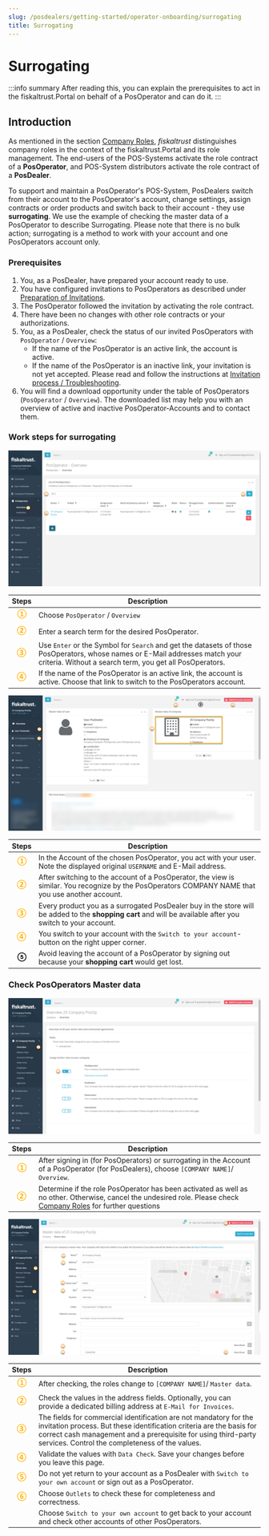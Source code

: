 ```yaml
---
slug: /posdealers/getting-started/operator-onboarding/surrogating
title: Surrogating
---
```

# Surrogating

:::info summary
After reading this, you can explain the prerequisites to act in the fiskaltrust.Portal on behalf of a PosOperator and can do it.
:::

## Introduction

As mentioned in the section [Company Roles](../company-roles.md), _fiskaltrust_ distinguishes company roles in the context of the fiskaltrust.Portal and its role management. The end-users of the POS-Systems activate the role contract of a **PosOperator**, and POS-System distributors activate the role contract of a **PosDealer**.

To support and maintain a PosOperator's POS-System, PosDealers switch from their account to the PosOperator's account, change settings, assign contracts or order products and switch back to their account - they use **surrogating**.
We use the example of checking the master data of a PosOperator to describe Surrogating. Please note that there is no bulk action; surrogating is a method to work with your account and one PosOperators account only.

### Prerequisites

1. You, as a PosDealer, have prepared your account ready to use.
2. You have configured invitations to PosOperators as described under [Preparation of Invitations](invitation-process.md/#preparation-of-invitations).
3. The PosOperator followed the invitation by activating the role contract.
4. There have been no changes with other role contracts or your authorizations.
5. You, as a PosDealer, check the status of our invited PosOperators with `PosOperator` / `Overview`:
   * If the name of the PosOperator is an active link, the account is active.
   * If the name of the PosOperator is an inactive link, your invitation is not yet accepted. Please read and follow the instructions at [Invitation process / Troubleshooting](invitation-process.md#troubleshooting).
6. You will find a download opportunity under the table of PosOperators (`PosOperator` / `Overview`). The downloaded list may help you with an overview of active and inactive PosOperator-Accounts and to contact them.  

### Work steps for surrogating

![surrogating accounts](images/2-surrogating-accounts.png "surrogating accounts")

| Steps | Description                                                                                                                |
|:----------------------:|-------------------------------------------------------------------------------------------------------------------------------------|
|![Number 1](images/Numbers/circle-1o.png) |Choose `PosOperator` / `Overview`  |
|![Number 2](images/Numbers/circle-2o.png) |Enter a search term for the desired PosOperator.  |
|![Number 3](images/Numbers/circle-3o.png) |Use `Enter` or the Symbol for `Search` and get the datasets of those PosOperators, whose names or E-Mail addresses match your criteria. Without a search term, you get all PosOperators.  |
|![Number 4](images/Numbers/circle-4o.png) |If the name of the PosOperator is an active link, the account is active. Choose that link to switch to the PosOperators account.  |

![surrogating accounts](images/3-surrogating-accounts.png "https://portal-sandbox.fiskaltrust.TLD/PosOperator")

| Steps | Description                                                                                                                |
|:----------------------:|-------------------------------------------------------------------------------------------------------------------------------------|
|![Number 1](images/Numbers/circle-1o.png) |In the Account of the chosen PosOperator, you act with your user. Note the displayed original `USERNAME` and E-Mail address.  |
|![Number 2](images/Numbers/circle-2o.png) |After switching to the account of a PosOperator, the view is similar. You recognize by the PosOperators COMPANY NAME that you use another account. |
|![Number 3](images/Numbers/circle-3o.png) |Every product you as a surrogated PosDealer buy in the store will be added to the **shopping cart** and will be available after you switch to your account.   |
|![Number 4](images/Numbers/circle-4o.png) |You switch to your account with the `Switch to your account`- button on the right upper corner.   |
|![Number 5](images/Numbers/circle-5.png) |Avoid leaving the account of a PosOperator by signing out because your **shopping cart** would get lost.   |

### Check PosOperators Master data

![surrogating accounts](images/5-surrogating-accounts.png "https://portal-sandbox.fiskaltrust.TLD/AccountProfile")

| Steps | Description                                                                                                                |
|:----------------------:|-------------------------------------------------------------------------------------------------------------------------------------|
|![Number 1](images/Numbers/circle-1o.png) |After signing in (for PosOperators) or surrogating in the Account of a PosOperator (for PosDealers), choose `[COMPANY NAME]`/ `Overview`.  |
|![Number 2](images/Numbers/circle-2o.png) |Determine if the role PosOperator has been activated as well as no other. Otherwise, cancel the undesired role. Please check [Company Roles](../Company%20Roles) for further questions |

![surrogating accounts](images/6-surrogating-accounts.png "https://portal-sandbox.fiskaltrust.TLD/AccountProfile/Edit")

| Steps | Description                                                                                                                |
|:----------------------:|-------------------------------------------------------------------------------------------------------------------------------------|
|![Number 1](images/Numbers/circle-1o.png) |After checking, the roles change to `[COMPANY NAME]`/ `Master data`.  |
|![Number 2](images/Numbers/circle-2o.png) |Check the values in the address fields. Optionally, you can provide a dedicated billing address at `E-Mail for Invoices`. |
|![Number 3](images/Numbers/circle-3o.png) |The fields for commercial identification are not mandatory for the invitation process. But these identification criteria are the basis for correct cash management and a prerequisite for using third-party services. Control the completeness of the values.|
|![Number 4](images/Numbers/circle-4o.png) |Validate the values with `Data Check`. Save your changes before you leave this page.  |
|![Number 5](images/Numbers/circle-5o.png) |Do not yet return to your account as a PosDealer with `Switch to your own account` or sign out as a PosOperator. |
|![Number 6](images/Numbers/circle-6o.png) |Choose `Outlets` to check these for completeness and correctness. |
|  |Choose `Switch to your own account` to get back to your account and check other accounts of other PosOperators. |

